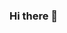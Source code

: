 ### Hi there 👋


<!-- <a href="https://github.com/Yuran-Zhao">
  <img align="center" src="https://github-readme-stats.vercel.app/api?username=Yuran-Zhao&show_icons=true&include_all_commits=true&count_private=true&theme=dracula&locale=en" height="150" />
</a>

<a href="https://github.com/Yuran-Zhao">
  <img align="center" src="https://github-readme-stats.vercel.app/api/top-langs/?username=Yuran-Zhao&hide=Tcl,Perl,Makefile,CSS,HTML,Yacc,Lex,Verilog&langs_count=4&layout=compact&theme=dracula&locale=en" height="150" />
</a>
<!--
**Yuran-Zhao/Yuran-Zhao** is a ✨ _special_ ✨ repository because its `README.md` (this file) appears on your GitHub profile.

Here are some ideas to get you started:

- 🔭 I’m currently working on ...
- 🌱 I’m currently learning ...
- 👯 I’m looking to collaborate on ...
- 🤔 I’m looking for help with ...
- 💬 Ask me about ...
- 📫 How to reach me: ...
- 😄 Pronouns: ...
- ⚡ Fun fact: ...
-->
